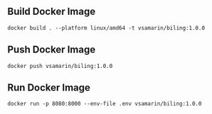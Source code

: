 ## Build Docker Image

```shell
docker build . --platform linux/amd64 -t vsamarin/biling:1.0.0
```

## Push Docker Image

```shell
docker push vsamarin/biling:1.0.0
```

## Run Docker Image

```shell
docker run -p 8080:8000 --env-file .env vsamarin/biling:1.0.0
```
